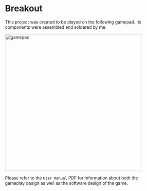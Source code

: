 # Breakout

This project was created to be played on the following gamepad. Its components were assembled and soldered by me:

<img src="Images/gamepad.png" alt="gamepad" width="450"/>

Please refer to the `User Manual` PDF for information about both the gameplay design as well as the software design of the game.